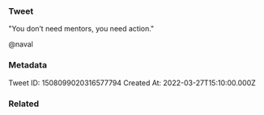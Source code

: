### Tweet
"You don’t need mentors, you need action."

@naval

### Metadata
Tweet ID: 1508099020316577794
Created At: 2022-03-27T15:10:00.000Z

### Related


